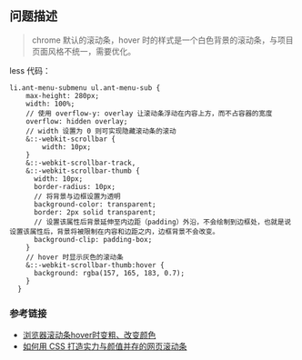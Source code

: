 ## 问题描述

> chrome 默认的滚动条，hover 时的样式是一个白色背景的滚动条，与项目页面风格不统一，需要优化。

less 代码：

```less
li.ant-menu-submenu ul.ant-menu-sub {
    max-height: 280px;
    width: 100%;
    // 使用 overflow-y: overlay 让滚动条浮动在内容上方，而不占容器的宽度
    overflow: hidden overlay;
    // width 设置为 0 则可实现隐藏滚动条的滚动
    &::-webkit-scrollbar {
	    width: 10px;
    }
    &::-webkit-scrollbar-track,
    &::-webkit-scrollbar-thumb {
      width: 10px;
      border-radius: 10px;
      // 将背景与边框设置为透明
      background-color: transparent;
      border: 2px solid transparent;
      // 设置该属性后背景延伸至内边距（padding）外沿，不会绘制到边框处，也就是说设置该属性后，背景将被限制在内容和边距之内，边框背景不会改变。
      background-clip: padding-box;
    }
    // hover 时显示灰色的滚动条
    &::-webkit-scrollbar-thumb:hover {
      background: rgba(157, 165, 183, 0.7);
    } 
  }

```

### 参考链接
- [浏览器滚动条hover时变粗、改变颜色](https://juejin.cn/post/7004597253717360648)
- [如何用 CSS 打造实力与颜值并存的网页滚动条](https://fehey.com/how-to-custom-best-scrollbar-with-css/)